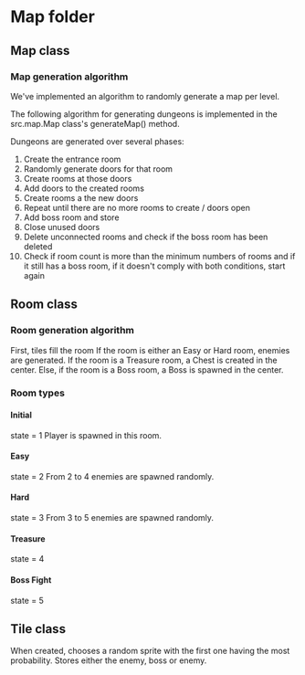 # Map folder
## Map class
### Map generation algorithm
We've implemented an algorithm to randomly generate a map per level.

The following algorithm for generating dungeons is implemented in the
src.map.Map class's generateMap() method.

Dungeons are generated over several phases:
1. Create the entrance room
2. Randomly generate doors for that room
3. Create rooms at those doors
4. Add doors to the created rooms
5. Create rooms a the new doors
6. Repeat until there are no more rooms to create / doors open
7. Add boss room and store
8. Close unused doors
9. Delete unconnected rooms and check if the boss room has been deleted
10. Check if room count is more than the minimum numbers of rooms and if it still has a boss room, if it doesn't comply with both conditions, start again

## Room class
### Room generation algorithm
First, tiles fill the room
If the room is either an Easy or Hard room, enemies are generated.
If the room is a Treasure room, a Chest is created in the center.
Else, if the room is a Boss room, a Boss is spawned in the center.

### Room types
#### Initial
state = 1
Player is spawned in this room.

#### Easy
state = 2
From 2 to 4 enemies are spawned randomly.

#### Hard
state = 3
From 3 to 5 enemies are spawned randomly.

#### Treasure
state = 4

#### Boss Fight
state = 5

## Tile class
When created, chooses a random sprite with the first one having the most probability.
Stores either the enemy, boss or enemy.
